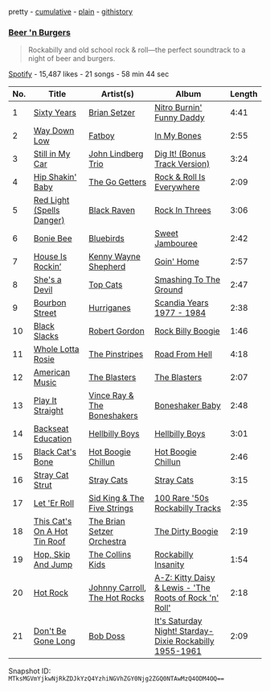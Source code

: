 pretty - [cumulative](/playlists/cumulative/7CHrwiytyubNpnaZqyyUkb.md) - [plain](/playlists/plain/7CHrwiytyubNpnaZqyyUkb) - [githistory](https://github.githistory.xyz/mackorone/spotify-playlist-archive/blob/main/playlists/plain/7CHrwiytyubNpnaZqyyUkb)

### [Beer 'n Burgers](https://open.spotify.com/playlist/7CHrwiytyubNpnaZqyyUkb)

> Rockabilly and old school rock & roll—the perfect soundtrack to a night of beer and burgers.

[Spotify](https://open.spotify.com/user/spotify) - 15,487 likes - 21 songs - 58 min 44 sec

| No. | Title | Artist(s) | Album | Length |
|---|---|---|---|---|
| 1 | [Sixty Years](https://open.spotify.com/track/6wbpjcGyQ4BvXl8QWQOrDF) | [Brian Setzer](https://open.spotify.com/artist/4xiBg5AwhlWtuxAJO9rO6f) | [Nitro Burnin' Funny Daddy](https://open.spotify.com/album/28zl8HNjnRlvKaHkdkQwrI) | 4:41 |
| 2 | [Way Down Low](https://open.spotify.com/track/0tIRt7WkX3GnIbknm9YKWl) | [Fatboy](https://open.spotify.com/artist/5vK6yZH3E1wOYY93NHZwJT) | [In My Bones](https://open.spotify.com/album/3ASTR9Tc2ByKAN8WarUENX) | 2:55 |
| 3 | [Still in My Car](https://open.spotify.com/track/7vzDzX3Yfd7V5dIinwMW2X) | [John Lindberg Trio](https://open.spotify.com/artist/1WycSxPCDVrFmadezeD8sO) | [Dig It! \(Bonus Track Version\)](https://open.spotify.com/album/0lytMqZlHBxQjQ9EdhvXc4) | 3:24 |
| 4 | [Hip Shakin' Baby](https://open.spotify.com/track/2UhkB6rKxTdWJj3wiYkcyx) | [The Go Getters](https://open.spotify.com/artist/5UR2Ohlvs9osiEwbJVQHiq) | [Rock & Roll Is Everywhere](https://open.spotify.com/album/74UQcWKIYIRoZHGjczEXvU) | 2:09 |
| 5 | [Red Light \(Spells Danger\)](https://open.spotify.com/track/6eWqCnnMPEyS7LN2XWgIKL) | [Black Raven](https://open.spotify.com/artist/7LkWVc8qgKldq6Ja5WI784) | [Rock In Threes](https://open.spotify.com/album/3IhhikPIvyBFEsfIaT7DSF) | 3:06 |
| 6 | [Bonie Bee](https://open.spotify.com/track/2qNbGFjRuawZaO6rXa6cYE) | [Bluebirds](https://open.spotify.com/artist/2tSCSRIiOya3O652PDmu3S) | [Sweet Jambouree](https://open.spotify.com/album/23zbR2gjp41Dqba6ElAQlT) | 2:42 |
| 7 | [House Is Rockin’](https://open.spotify.com/track/4FOHwZf1odeL51JR4fSaTH) | [Kenny Wayne Shepherd](https://open.spotify.com/artist/1riHqX633Kup3mJAw8WR8p) | [Goin' Home](https://open.spotify.com/album/3YZjEaF4LH9F0xXpXVO7FY) | 2:57 |
| 8 | [She's a Devil](https://open.spotify.com/track/5kPZD7CNhC50SLdl6wyVSj) | [Top Cats](https://open.spotify.com/artist/6HUvBmbZkhq6uGfpRKZ1Zy) | [Smashing To The Ground](https://open.spotify.com/album/4JwalezGbjC1MMWdjF36Bn) | 2:47 |
| 9 | [Bourbon Street](https://open.spotify.com/track/0tQz2xlj5TBqysAkLSdWJv) | [Hurriganes](https://open.spotify.com/artist/02m8uwllqzlUrarvxcWO9c) | [Scandia Years 1977 \- 1984](https://open.spotify.com/album/50lWHdkYgHn73Ki2w7bU1Z) | 2:38 |
| 10 | [Black Slacks](https://open.spotify.com/track/1TM67kVlbWFcAaU0Ix27qL) | [Robert Gordon](https://open.spotify.com/artist/1coQ4GcxuazfjZ0MP9JnBF) | [Rock Billy Boogie](https://open.spotify.com/album/10xfK1QoJAKJTatrJTp4Wt) | 1:46 |
| 11 | [Whole Lotta Rosie](https://open.spotify.com/track/54AH7Z5E4DI37DLLmxSUOH) | [The Pinstripes](https://open.spotify.com/artist/0MOpNkmRlgsmsKNxhrWT85) | [Road From Hell](https://open.spotify.com/album/1VhiNeJkyVhmyLkJxx2dES) | 4:18 |
| 12 | [American Music](https://open.spotify.com/track/0NsEEXFLXDNjpgBwRZ143g) | [The Blasters](https://open.spotify.com/artist/5dr7fkIRO4K14g7U8SCue5) | [The Blasters](https://open.spotify.com/album/4RifE9ClJmHaP0j0Qtux3B) | 2:07 |
| 13 | [Play It Straight](https://open.spotify.com/track/0aULOqZgbOGh7ZyK3PrAXJ) | [Vince Ray & The Boneshakers](https://open.spotify.com/artist/2XcvFSJ56BhsbYpw0ZW0Fd) | [Boneshaker Baby](https://open.spotify.com/album/36wKFtsKhvsow6slNWeY5P) | 2:48 |
| 14 | [Backseat Education](https://open.spotify.com/track/426grzmxP94D7gBldxqv1A) | [Hellbilly Boys](https://open.spotify.com/artist/5bCy5EywKFmYnkKrYnOnL5) | [Hellbilly Boys](https://open.spotify.com/album/6Q3q5EJ7u0WBBNzcJMAtHI) | 3:01 |
| 15 | [Black Cat's Bone](https://open.spotify.com/track/7s6yBXW6U0NzEMUSvesOzK) | [Hot Boogie Chillun](https://open.spotify.com/artist/3PCgKw3megBFzt2djXrF9D) | [Hot Boogie Chillun](https://open.spotify.com/album/64DDwnxvGQzAwhc0EefCCu) | 2:46 |
| 16 | [Stray Cat Strut](https://open.spotify.com/track/6prmiVokCCQB1VAYhq5TGJ) | [Stray Cats](https://open.spotify.com/artist/2ibPkysx2PXqWLmxFD7jSg) | [Stray Cats](https://open.spotify.com/album/1EKPvDwIw66YEBF2TjOQn8) | 3:15 |
| 17 | [Let 'Er Roll](https://open.spotify.com/track/6mNeAp6dFWhB4ab289tTz3) | [Sid King & The Five Strings](https://open.spotify.com/artist/30iave5q5TpH869k7ySE3e) | [100 Rare '50s Rockabilly Tracks](https://open.spotify.com/album/3wQYxTIXXBeQGUCTCGo2da) | 2:35 |
| 18 | [This Cat's On A Hot Tin Roof](https://open.spotify.com/track/5dZO5CrhvtFFI3SDjvIDlo) | [The Brian Setzer Orchestra](https://open.spotify.com/artist/7HQH1SJokcVMdstilKJ2S8) | [The Dirty Boogie](https://open.spotify.com/album/2UmBrHTv5Dwf0aHhjsDqfw) | 2:19 |
| 19 | [Hop, Skip And Jump](https://open.spotify.com/track/4inNCAtWvLP3kqcJn1xRnT) | [The Collins Kids](https://open.spotify.com/artist/70OOVjoX5a8tiVKwUYgqQ0) | [Rockabilly Insanity](https://open.spotify.com/album/5cZvrLii3UfiNn7UYgVJtL) | 1:54 |
| 20 | [Hot Rock](https://open.spotify.com/track/6Zu3SU3shAV8AtOsWV8A72) | [Johnny Carroll](https://open.spotify.com/artist/3XSGiLi5qS4wvmIDaT70mq), [The Hot Rocks](https://open.spotify.com/artist/7HowJtsADqYJgr1m01ptWU) | [A\-Z: Kitty Daisy & Lewis \- 'The Roots of Rock 'n' Roll'](https://open.spotify.com/album/7EgRAZWMM8jC6vn2O11ftL) | 2:18 |
| 21 | [Don't Be Gone Long](https://open.spotify.com/track/3jfpT6NaxztOflqrYWJtQd) | [Bob Doss](https://open.spotify.com/artist/7ar9UGSOVxU7UM5NPZaHjc) | [It's Saturday Night! Starday\-Dixie Rockabilly 1955\-1961](https://open.spotify.com/album/5CzN9YzALRjoSXqxTk1FT8) | 2:09 |

Snapshot ID: `MTksMGVmYjkwNjRkZDJkYzQ4YzhiNGVhZGY0Njg2ZGQ0NTAwMzQ4ODM4OQ==`
